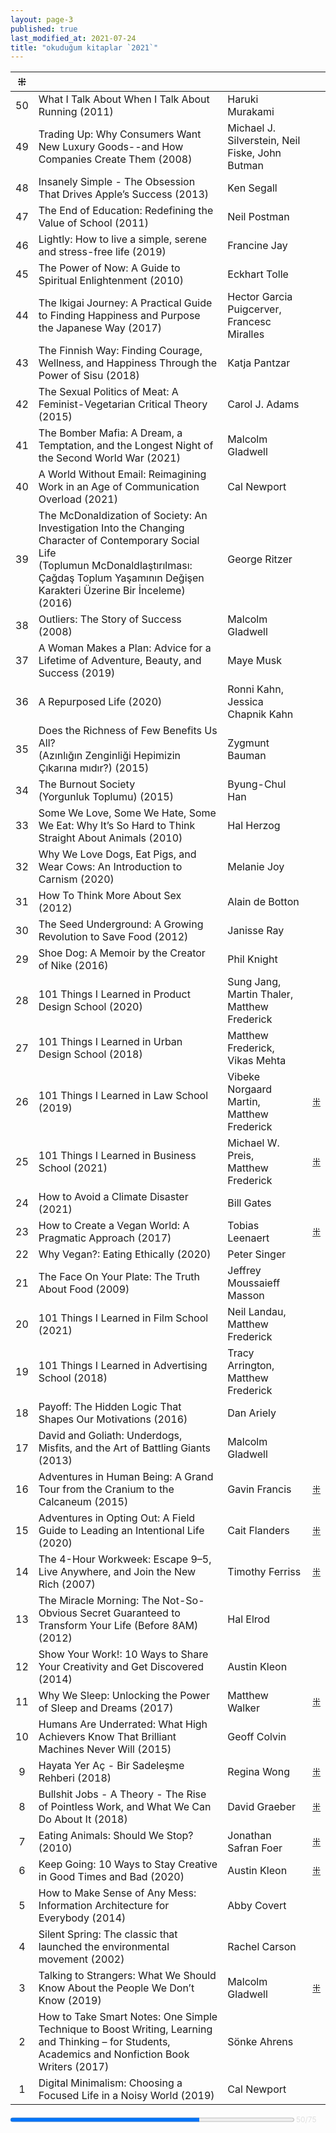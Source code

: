 ```yaml
---
layout: page-3
published: true
last_modified_at: 2021-07-24
title: "okuduğum kitaplar `2021`"
---
```



| ⁜ |  |  |  |
|:---:|:---- |:---- |:---- |
| 50 | What I Talk About When I Talk About Running (2011) | Haruki Murakami |  |
| 49 | Trading Up: Why Consumers Want New Luxury Goods--and How Companies Create Them (2008) | Michael J. Silverstein, Neil Fiske, John Butman |  |
| 48 | Insanely Simple - The Obsession That Drives Apple’s Success (2013) | Ken Segall |  |
| 47 | The End of Education: Redefining the Value of School (2011) | Neil Postman |  |
| 46 | Lightly: How to live a simple, serene and stress-free life (2019) | Francine Jay |  |
| 45 | The Power of Now: A Guide to Spiritual Enlightenment (2010) | Eckhart Tolle |  |
| 44 | The Ikigai Journey: A Practical Guide to Finding Happiness and Purpose the Japanese Way (2017) | Hector Garcia Puigcerver, Francesc Miralles |  |
| 43 | The Finnish Way: Finding Courage, Wellness, and Happiness Through the Power of Sisu (2018) | Katja Pantzar |  |
| 42 | The Sexual Politics of Meat: A Feminist-Vegetarian Critical Theory (2015) | Carol J. Adams |  |
| 41 | The Bomber Mafia: A Dream, a Temptation, and the Longest Night of the Second World War (2021) | Malcolm Gladwell |  |
| 40 | A World Without Email: Reimagining Work in an Age of Communication Overload (2021) | Cal Newport |  |
| 39 | The McDonaldization of Society: An Investigation Into the Changing Character of Contemporary Social Life <br /> (Toplumun McDonaldlaştırılması: Çağdaş Toplum Yaşamının Değişen Karakteri Üzerine Bir İnceleme) (2016) | George Ritzer |  | 
| 38 | Outliers: The Story of Success (2008) | Malcolm Gladwell |  |
| 37 | A Woman Makes a Plan: Advice for a Lifetime of Adventure, Beauty, and Success (2019) | Maye Musk |  |
| 36 | A Repurposed Life (2020) | Ronni Kahn, <br /> Jessica Chapnik Kahn |  |
| 35 | Does the Richness of Few Benefits Us All? <br /> (Azınlığın Zenginliği Hepimizin Çıkarına mıdır?) (2015) | Zygmunt Bauman |  |
| 34 | The Burnout Society <br /> (Yorgunluk Toplumu) (2015) | Byung-Chul Han |  |
| 33 | Some We Love, Some We Hate, Some We Eat: Why It’s So Hard to Think Straight About Animals (2010) | Hal Herzog |  |
| 32 | Why We Love Dogs, Eat Pigs, and Wear Cows: An Introduction to Carnism (2020) | Melanie Joy |  |
| 31 | How To Think More About Sex (2012) | Alain de Botton |  |
| 30 | The Seed Underground: A Growing Revolution to Save Food (2012) | Janisse Ray |  |
| 29 | Shoe Dog: A Memoir by the Creator of Nike (2016) | Phil Knight |  |
| 28 | 101 Things I Learned in Product Design School (2020) | Sung Jang, <br /> Martin Thaler, <br /> Matthew Frederick |  |
| 27 | 101 Things I Learned in Urban Design School (2018) | Matthew Frederick, <br /> Vikas Mehta |  |
| 26 | 101 Things I Learned in Law School (2019) | Vibeke Norgaard Martin, <br /> Matthew Frederick | <a href="/101-things-i-learned-in-law-school.html">⁜</a> |
| 25 | 101 Things I Learned in Business School (2021) | Michael W. Preis, <br /> Matthew Frederick | <a href="/101-things-i-learned-in-business-school.html">⁜</a> |
| 24 | How to Avoid a Climate Disaster (2021) | Bill Gates |  |
| 23 | How to Create a Vegan World: A Pragmatic Approach (2017) | Tobias Leenaert | <a href="/how-to-create-a-vegan-world.html">⁜</a> |
| 22 | Why Vegan?: Eating Ethically (2020) | Peter Singer |  |
| 21 | The Face On Your Plate: The Truth About Food (2009) | Jeffrey Moussaieff Masson |  |
| 20 | 101 Things I Learned in Film School (2021) | Neil Landau, <br /> Matthew Frederick |  |
| 19 | 101 Things I Learned in Advertising School (2018) | Tracy Arrington, <br /> Matthew Frederick |  |
| 18 | Payoff: The Hidden Logic That Shapes Our Motivations (2016) | Dan Ariely |  |
| 17 | David and Goliath: Underdogs, Misfits, and the Art of Battling Giants (2013) | Malcolm Gladwell |  |
| 16 | Adventures in Human Being: A Grand Tour from the Cranium to the Calcaneum (2015) | Gavin Francis | <a href="/adventures-in-human-being.html">⁜</a> |
| 15 | Adventures in Opting Out: A Field Guide to Leading an Intentional Life (2020) | Cait Flanders | <a href="/adventures-in-opting-out.html">⁜</a> |
| 14 | The 4-Hour Workweek: Escape 9–5, Live Anywhere, and Join the New Rich (2007) | Timothy Ferriss | <a href="/the-4-hour-workweek.html">⁜</a> |
| 13 | The Miracle Morning: The Not-So-Obvious Secret Guaranteed to Transform Your Life (Before 8AM) (2012) | Hal Elrod |  |
| 12 | Show Your Work!: 10 Ways to Share Your Creativity and Get Discovered (2014) | Austin Kleon |  |
| 11 | Why We Sleep: Unlocking the Power of Sleep and Dreams (2017) | Matthew Walker | <a href="/why-we-sleep.html">⁜</a> |
| 10 | Humans Are Underrated: What High Achievers Know That Brilliant Machines Never Will (2015) | Geoff Colvin |  |
| 9 | Hayata Yer Aç - Bir Sadeleşme Rehberi (2018) | Regina Wong | <a href="/make-space.html">⁜</a> |
| 8 | Bullshit Jobs - A Theory - The Rise of Pointless Work, and What We Can Do About It (2018) | David Graeber | <a href="/bullshit-jobs.html">⁜</a> |
| 7 | Eating Animals: Should We Stop? (2010) | Jonathan Safran Foer | <a href="/eating-animals.html">⁜</a> |
| 6 | Keep Going: 10 Ways to Stay Creative in Good Times and Bad (2020) | Austin Kleon | <a href="/keep-going.html">⁜</a> |
| 5 | How to Make Sense of Any Mess: Information Architecture for Everybody (2014) | Abby Covert |  |
| 4 | Silent Spring: The classic that launched the environmental movement (2002) | Rachel Carson |  |
| 3 | Talking to Strangers: What We Should Know About the People We Don’t Know (2019) | Malcolm Gladwell | <a href="/talking-to-strangers.html">⁜</a> |
| 2 | How to Take Smart Notes: One Simple Technique to Boost Writing, Learning and Thinking – for Students, Academics and Nonfiction Book Writers (2017) | Sönke Ahrens |  |
| 1 | Digital Minimalism: Choosing a Focused Life in a Noisy World (2019) | Cal Newport |  |

<div><progress value="50" max="75" style="width: 90%;"></progress><span style="font-size: 85%; color: #dfdfdf; width: 10%;"> 50/75</span></div>
<div style="clear:both"></div>
<br />
